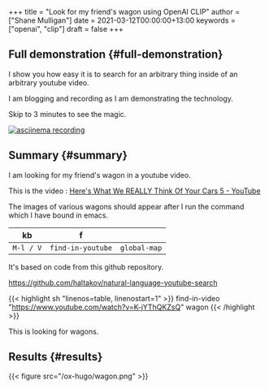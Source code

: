 +++
title = "Look for my friend's wagon using OpenAI CLIP"
author = ["Shane Mulligan"]
date = 2021-03-12T00:00:00+13:00
keywords = ["openai", "clip"]
draft = false
+++

## Full demonstration {#full-demonstration}

I show you how easy it is to search for an
arbitrary thing inside of an arbitrary youtube
video.

I am blogging and recording as I am
demonstrating the technology.

Skip to 3 minutes to see the magic.

<a title="asciinema recording" href="https://asciinema.org/a/rbMQDnUccPQEEigQYXXeE48Xa" target="_blank"><img alt="asciinema recording" src="https://asciinema.org/a/rbMQDnUccPQEEigQYXXeE48Xa.svg" /></a>


## Summary {#summary}

I am looking for my friend's wagon in a
youtube video.

This is the video
: [Here's What We REALLY Think Of Your Cars 5 - YouTube](https://www.youtube.com/watch?v=K-jYThQKZsQ)

The images of various wagons should appear after I run the command which I have bound in emacs.

| kb        | f                 |              |
|-----------|-------------------|--------------|
| `M-l / V` | `find-in-youtube` | `global-map` |

It's based on code from this github repository.

<https://github.com/haltakov/natural-language-youtube-search>

{{< highlight sh "linenos=table, linenostart=1" >}}
find-in-video "https://www.youtube.com/watch?v=K-jYThQKZsQ" wagon
{{< /highlight >}}

This is looking for wagons.


## Results {#results}

{{< figure src="/ox-hugo/wagon.png" >}}